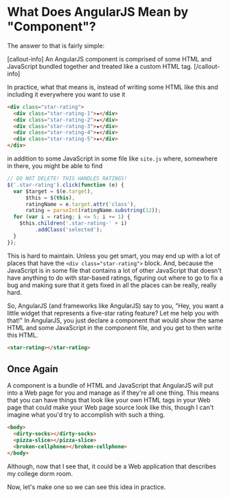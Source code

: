 # What Does AngularJS Mean by "Component"?

The answer to that is fairly simple:

[callout-info]
An AngularJS component is comprised of some HTML and
JavaScript bundled together and treated like a custom
HTML tag.
[/callout-info]

In practice, what that means is, instead of writing
some HTML like this and including it everywhere you
want to use it

```html
<div class="star-rating">
  <div class="star-rating-1">★</div>
  <div class="star-rating-2">★</div>
  <div class="star-rating-3">★</div>
  <div class="star-rating-4">★</div>
  <div class="star-rating-5">★</div>
</div>
```

in addition to some JavaScript in some file like
`site.js` where, somewhere in there, you might be able
to find

```javascript
// DO NOT DELETE! THIS HANDLES RATINGS!
$('.star-rating').click(function (e) {
  var $target = $(e.target),
      $this = $(this),
      ratingName = e.target.attr('class'),
      rating = parseInt(ratingName.substring(12));
  for (var i = rating; i <= 5; i += 1) {
    $this.children('.star-rating-' + i)
         .addClass('selected');
  }
});
```

This is hard to maintain. Unless you get smart, you
may end up with a lot of places that have the
`<div class="star-rating">` block. And, because the
JavaScript is in some file that contains a lot of
other JavaScript that doesn't have anything to do with
star-based ratings, figuring out where to go to fix
a bug and making sure that it gets fixed in all the
places can be really, really hard.

So, AngularJS (and frameworks like AngularJS) say to
you, "Hey, you want a little widget that represents a
five-star rating feature? Let me help you with that!"
In AngularJS, you just declare a component that would
show the same HTML and some JavaScript in the
component file, and you get to then write this HTML.

```html
<star-rating></star-rating>
```

## Once Again

A component is a bundle of HTML and JavaScript that
AngularJS will put into a Web page for you and manage
as if they're all one thing. This means that you can
have things that look like your own HTML tags in your
Web page that could make your Web page source look
like this, though I can't imagine what you'd try to
accomplish with such a thing.

```html
<body>
  <dirty-socks></dirty-socks>
  <pizza-slice></pizza-slice>
  <broken-cellphone></broken-cellphone>
</body>
```

Although, now that I see that, it could be a Web
application that describes my college dorm room.

Now, let's make one so we can see this idea in
practice.
